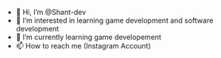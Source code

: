 - 👋 Hi, I’m @Shant-dev
- 👀 I’m interested in learning game development and software development
- 🌱 I’m currently learning game developement
- 📫 How to reach me (Instagram Account)


<!---
Shant-dev/Shant-dev is a ✨ special ✨ repository because its `README.md` (this file) appears on your GitHub profile.
You can click the Preview link to take a look at your changes.
--->
